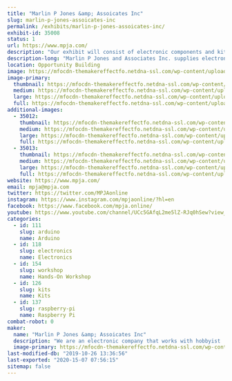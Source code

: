 ```yaml
---
title: "Marlin P Jones &amp; Assoicates Inc"
slug: marlin-p-jones-assoicates-inc
permalink: /exhibits/marlin-p-jones-assoicates-inc/
exhibit-id: 35008
status: 1
url: https://www.mpja.com/
description: "Our exhibit will consist of electronic components and kits for the kids. Along with hands on projects that  the kids can build on site. and see the what Scientific principles can do. "
description-long: "Marlin P Jones and Associates Inc. supplies electronic parts and components to the hobbyist and industrial world. We will have our catalog of supplies available for the interested individuals. We will have supplies available for purchase along with projects that the kids can purchase and build on sight. We also will have hands on items where the kids can see what scientific principles can do."
location: Opportunity Building
image: https://mfocdn-themakereffectfo.netdna-ssl.com/wp-content/uploads/2019/07/IMG_5315.jpg
image-primary:
  thumbnail: https://mfocdn-themakereffectfo.netdna-ssl.com/wp-content/uploads/2019/07/IMG_5315-150x150.jpg
  medium: https://mfocdn-themakereffectfo.netdna-ssl.com/wp-content/uploads/2019/07/IMG_5315-300x225.jpg
  large: https://mfocdn-themakereffectfo.netdna-ssl.com/wp-content/uploads/2019/07/IMG_5315.jpg
  full: https://mfocdn-themakereffectfo.netdna-ssl.com/wp-content/uploads/2019/07/IMG_5315.jpg
additional-images:
  - 35012:
    thumbnail: https://mfocdn-themakereffectfo.netdna-ssl.com/wp-content/uploads/2019/07/16142536_1149406625156810_3036177738358698316_n-150x150.jpg
    medium: https://mfocdn-themakereffectfo.netdna-ssl.com/wp-content/uploads/2019/07/16142536_1149406625156810_3036177738358698316_n-225x300.jpg
    large: https://mfocdn-themakereffectfo.netdna-ssl.com/wp-content/uploads/2019/07/16142536_1149406625156810_3036177738358698316_n.jpg
    full: https://mfocdn-themakereffectfo.netdna-ssl.com/wp-content/uploads/2019/07/16142536_1149406625156810_3036177738358698316_n.jpg
  - 35013:
    thumbnail: https://mfocdn-themakereffectfo.netdna-ssl.com/wp-content/uploads/2019/07/Moms-Iphone-503-150x150.jpg
    medium: https://mfocdn-themakereffectfo.netdna-ssl.com/wp-content/uploads/2019/07/Moms-Iphone-503-225x300.jpg
    large: https://mfocdn-themakereffectfo.netdna-ssl.com/wp-content/uploads/2019/07/Moms-Iphone-503-768x1024.jpg
    full: https://mfocdn-themakereffectfo.netdna-ssl.com/wp-content/uploads/2019/07/Moms-Iphone-503.jpg
website: https://www.mpja.com/
email: mpja@mpja.com
twitter: https://twitter.com/MPJAonline
instagram: https://www.instagram.com/mpjaonline/?hl=en
facebook: https://www.facebook.com/mpja.online/
youtube: https://www.youtube.com/channel/UCc5GAfqL2me5lZ-RJq0hSew?view_as=subscriber
categories:
  - id: 111
    slug: arduino
    name: Arduino
  - id: 118
    slug: electronics
    name: Electronics
  - id: 154
    slug: workshop
    name: Hands-On Workshop
  - id: 126
    slug: kits
    name: Kits
  - id: 137
    slug: raspberry-pi
    name: Raspberry Pi
combat-robot: 0
maker:
  name: "Marlin P Jones &amp; Assoicates Inc"
  description: "We are an electronic company that works with hobbyist  and Makers with parts and supplies. We have kits for the kids to create there own items. We supply soldering irons and accessories for the kid to learn how to solder and work with electronics. "
  image-primary: https://mfocdn-themakereffectfo.netdna-ssl.com/wp-content/uploads/2019/07/63019_391470484283765_520449786_n.jpg
last-modified-db: "2019-10-26 13:36:56"
last-exported: "2020-15-07 07:56:15"
sitemap: false
---
```

